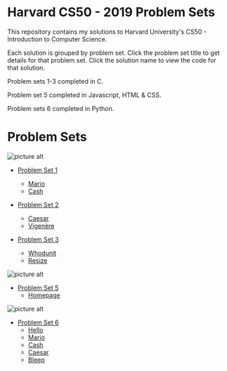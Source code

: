 # Harvard CS50 - 2019 Problem Sets
This repository contains my solutions to Harvard University's CS50 - Introduction to Computer Science.

Each solution is grouped by problem set. Click the problem set title to get details for that problem set. Click the solution name to view the code for that solution.

Problem sets 1-3 completed in C.

Problem set 5 completed in Javascript, HTML & CSS.

Problem sets 6 completed in Python.

# Problem Sets

![picture alt](https://camo.githubusercontent.com/d63d03683c4377877778d52cef9e48d0b65d8fff/68747470733a2f2f692e696d6775722e636f6d2f7550644e7752332e6a70672e "C")
* [Problem Set 1](https://docs.cs50.net/2019/x/psets/1/index.html "Problem Set 1") 
    * [Mario](https://github.com/mrkwapo/CS50/blob/master/C/mario.c "mario") 
    * [Cash](https://github.com/mrkwapo/CS50/blob/master/C/cash.c "cash") 

* [Problem Set 2](https://docs.cs50.net/2019/x/psets/2/index.html "Problem Set 2") 
    * [Caesar](https://github.com/mrkwapo/CS50/blob/master/C/caesarModulo.c "caesar") 
    * [Vigenère](https://github.com/mrkwapo/CS50/blob/master/C/vigenerex.c "vigenère")

* [Problem Set 3](https://docs.cs50.net/2019/x/psets/3/index.html "Problem Set 3") 
    * [Whodunit](https://github.com/mrkwapo/CS50/blob/master/C/whodunit.c "Whodunit") 
    * [Resize](https://github.com/mrkwapo/CS50/blob/master/C/resize.c "Resize")
    

![picture alt](https://encrypted-tbn0.gstatic.com/images?q=tbn:ANd9GcT8m2FGuCGbJxu9e5nYAdDlGC-S4svUCCMgUBq6xNHT6rUDgAADOQ&s "CSS, HTML and JavaScript") 
* [Problem Set 5](https://docs.cs50.net/2019/x/psets/5/index.html "Problem Set 5") 
    * [Homepage](https://github.com/mrkwapo/CS50/tree/master/JavaScript/homepage "Homepage") 
 
 ![picture alt](https://encrypted-tbn0.gstatic.com/images?q=tbn%3AANd9GcRYgcs1ERvgMi3rDswp7zcfbtyqfxunhYm5nFa-B5s_jBk4nzvM "Python")
* [Problem Set 6](https://docs.cs50.net/2019/x/psets/6/index.html "Problem Set 6")
    * [Hello](https://github.com/mrkwapo/CS50/blob/master/Python/hello.py "Hello") 
    * [Mario](https://github.com/mrkwapo/CS50/blob/master/Python/mario.py "mario") 
    * [Cash](https://github.com/mrkwapo/CS50/blob/master/Python/cash.py "cash")
    * [Caesar](https://github.com/mrkwapo/CS50/blob/master/Python/caesar.py "Caesar")
    * [Bleep](https://github.com/mrkwapo/CS50/blob/master/Python/bleep.py "Bleep")
